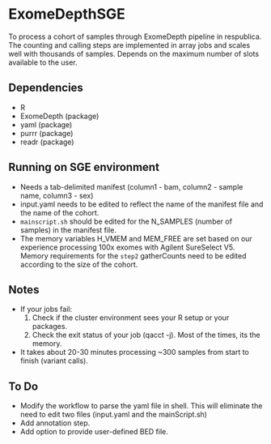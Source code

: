 # ExomeDepthSGE
  To process a cohort of samples through ExomeDepth pipeline in respublica. The counting and calling steps are implemented in array jobs and scales well with thousands of samples. Depends on the maximum number of slots available to the user.
  
## Dependencies
  * R
  * ExomeDepth (package)
  * yaml (package)
  * purrr (package)
  * readr (package)

## Running on SGE environment

  * Needs a tab-delimited manifest (column1 - bam, column2 - sample name, column3 - sex)
  * input.yaml needs to be edited to reflect the name of the manifest file and the name of the cohort.
  * `mainscript.sh` should be edited for the N_SAMPLES (number of samples) in the manifest file.
  * The memory variables H_VMEM and MEM_FREE are set based on our experience processing 100x exomes with Agilent SureSelect       V5. Memory requirements for the `step2` gatherCounts need to be edited according to the size of the cohort. 
  
## Notes
  * If your jobs fail: 
    1) Check if the cluster environment sees your R setup or your packages.
    2) Check the exit status of your job (qacct -j). Most of the times, its the memory.
  * It takes about 20-30 minutes processing ~300 samples from start to finish (variant calls).
  
  
## To Do

  * Modify the workflow to parse the yaml file in shell. This will eliminate the need to edit two files (input.yaml and the       mainScript.sh)
  * Add annotation step.
  * Add option to provide user-defined BED file.
  
  
  
